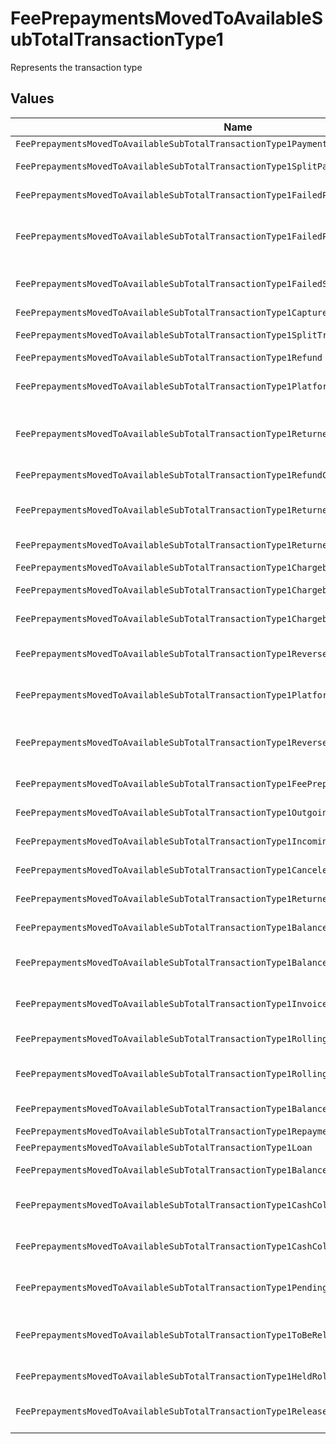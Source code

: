 # FeePrepaymentsMovedToAvailableSubTotalTransactionType1

Represents the transaction type


## Values

| Name                                                                                      | Value                                                                                     |
| ----------------------------------------------------------------------------------------- | ----------------------------------------------------------------------------------------- |
| `FeePrepaymentsMovedToAvailableSubTotalTransactionType1Payment`                           | payment                                                                                   |
| `FeePrepaymentsMovedToAvailableSubTotalTransactionType1SplitPayment`                      | split-payment                                                                             |
| `FeePrepaymentsMovedToAvailableSubTotalTransactionType1FailedPayment`                     | failed-payment                                                                            |
| `FeePrepaymentsMovedToAvailableSubTotalTransactionType1FailedPlatformSplitPayment`        | failed-platform-split-payment                                                             |
| `FeePrepaymentsMovedToAvailableSubTotalTransactionType1FailedSplitPaymentCompensation`    | failed-split-payment-compensation                                                         |
| `FeePrepaymentsMovedToAvailableSubTotalTransactionType1Capture`                           | capture                                                                                   |
| `FeePrepaymentsMovedToAvailableSubTotalTransactionType1SplitTransaction`                  | split-transaction                                                                         |
| `FeePrepaymentsMovedToAvailableSubTotalTransactionType1Refund`                            | refund                                                                                    |
| `FeePrepaymentsMovedToAvailableSubTotalTransactionType1PlatformPaymentRefund`             | platform-payment-refund                                                                   |
| `FeePrepaymentsMovedToAvailableSubTotalTransactionType1ReturnedPlatformPaymentRefund`     | returned-platform-payment-refund                                                          |
| `FeePrepaymentsMovedToAvailableSubTotalTransactionType1RefundCompensation`                | refund-compensation                                                                       |
| `FeePrepaymentsMovedToAvailableSubTotalTransactionType1ReturnedRefundCompensation`        | returned-refund-compensation                                                              |
| `FeePrepaymentsMovedToAvailableSubTotalTransactionType1ReturnedRefund`                    | returned-refund                                                                           |
| `FeePrepaymentsMovedToAvailableSubTotalTransactionType1Chargeback`                        | chargeback                                                                                |
| `FeePrepaymentsMovedToAvailableSubTotalTransactionType1ChargebackReversal`                | chargeback-reversal                                                                       |
| `FeePrepaymentsMovedToAvailableSubTotalTransactionType1ChargebackCompensation`            | chargeback-compensation                                                                   |
| `FeePrepaymentsMovedToAvailableSubTotalTransactionType1ReversedChargebackCompensation`    | reversed-chargeback-compensation                                                          |
| `FeePrepaymentsMovedToAvailableSubTotalTransactionType1PlatformPaymentChargeback`         | platform-payment-chargeback                                                               |
| `FeePrepaymentsMovedToAvailableSubTotalTransactionType1ReversedPlatformPaymentChargeback` | reversed-platform-payment-chargeback                                                      |
| `FeePrepaymentsMovedToAvailableSubTotalTransactionType1FeePrepayment`                     | fee-prepayment                                                                            |
| `FeePrepaymentsMovedToAvailableSubTotalTransactionType1OutgoingTransfer`                  | outgoing-transfer                                                                         |
| `FeePrepaymentsMovedToAvailableSubTotalTransactionType1IncomingTransfer`                  | incoming-transfer                                                                         |
| `FeePrepaymentsMovedToAvailableSubTotalTransactionType1CanceledTransfer`                  | canceled-transfer                                                                         |
| `FeePrepaymentsMovedToAvailableSubTotalTransactionType1ReturnedTransfer`                  | returned-transfer                                                                         |
| `FeePrepaymentsMovedToAvailableSubTotalTransactionType1BalanceReserve`                    | balance-reserve                                                                           |
| `FeePrepaymentsMovedToAvailableSubTotalTransactionType1BalanceReserveReturn`              | balance-reserve-return                                                                    |
| `FeePrepaymentsMovedToAvailableSubTotalTransactionType1InvoiceRoundingCompensation`       | invoice-rounding-compensation                                                             |
| `FeePrepaymentsMovedToAvailableSubTotalTransactionType1RollingReserveHold`                | rolling-reserve-hold                                                                      |
| `FeePrepaymentsMovedToAvailableSubTotalTransactionType1RollingReserveRelease`             | rolling-reserve-release                                                                   |
| `FeePrepaymentsMovedToAvailableSubTotalTransactionType1BalanceCorrection`                 | balance-correction                                                                        |
| `FeePrepaymentsMovedToAvailableSubTotalTransactionType1Repayment`                         | repayment                                                                                 |
| `FeePrepaymentsMovedToAvailableSubTotalTransactionType1Loan`                              | loan                                                                                      |
| `FeePrepaymentsMovedToAvailableSubTotalTransactionType1BalanceTopup`                      | balance-topup                                                                             |
| `FeePrepaymentsMovedToAvailableSubTotalTransactionType1CashCollateralIssuance`            | cash-collateral-issuance';                                                                |
| `FeePrepaymentsMovedToAvailableSubTotalTransactionType1CashCollateralRelease`             | cash-collateral-release                                                                   |
| `FeePrepaymentsMovedToAvailableSubTotalTransactionType1PendingRollingReserve`             | pending-rolling-reserve                                                                   |
| `FeePrepaymentsMovedToAvailableSubTotalTransactionType1ToBeReleasedRollingReserve`        | to-be-released-rolling-reserve                                                            |
| `FeePrepaymentsMovedToAvailableSubTotalTransactionType1HeldRollingReserve`                | held-rolling-reserve                                                                      |
| `FeePrepaymentsMovedToAvailableSubTotalTransactionType1ReleasedRollingReserve`            | released-rolling-reserve                                                                  |